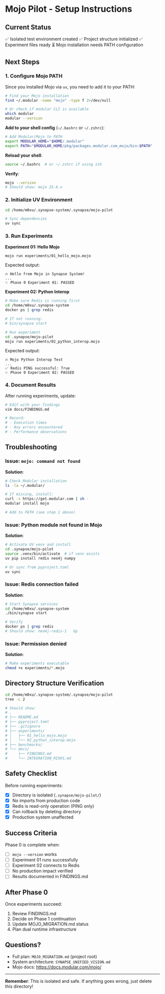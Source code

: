# Mojo Pilot - Setup Instructions

## Current Status

✅ Isolated test environment created
✅ Project structure initialized
✅ Experiment files ready
⏳ Mojo installation needs PATH configuration

## Next Steps

### 1. Configure Mojo PATH

Since you installed Mojo via `uv`, you need to add it to your PATH:

```bash
# Find your Mojo installation
find ~/.modular -name "mojo" -type f 2>/dev/null

# Or check if modular CLI is available
which modular
modular --version
```

**Add to your shell config** (`~/.bashrc` or `~/.zshrc`):

```bash
# Add Modular/Mojo to PATH
export MODULAR_HOME="$HOME/.modular"
export PATH="$MODULAR_HOME/pkg/packages.modular.com_mojo/bin:$PATH"
```

**Reload your shell**:
```bash
source ~/.bashrc  # or ~/.zshrc if using zsh
```

**Verify**:
```bash
mojo --version
# Should show: mojo 25.6.x
```

### 2. Initialize UV Environment

```bash
cd /home/m0xu/.synapse-system/.synapse/mojo-pilot

# Sync dependencies
uv sync
```

### 3. Run Experiments

**Experiment 01: Hello Mojo**
```bash
mojo run experiments/01_hello_mojo.mojo
```

Expected output:
```
🔥 Hello from Mojo in Synapse System!
...
✨ Phase 0 Experiment 01: PASSED
```

**Experiment 02: Python Interop**
```bash
# Make sure Redis is running first
cd /home/m0xu/.synapse-system
docker ps | grep redis

# If not running:
# bin/synapse start

# Run experiment
cd .synapse/mojo-pilot
mojo run experiments/02_python_interop.mojo
```

Expected output:
```
🔥 Mojo Python Interop Test
...
✅ Redis PING successful: True
✨ Phase 0 Experiment 02: PASSED
```

### 4. Document Results

After running experiments, update:
```bash
# Edit with your findings
vim docs/FINDINGS.md

# Record:
# - Execution times
# - Any errors encountered
# - Performance observations
```

## Troubleshooting

### Issue: `mojo: command not found`

**Solution**:
```bash
# Check Modular installation
ls -la ~/.modular/

# If missing, install:
curl -s https://get.modular.com | sh -
modular install mojo

# Add to PATH (see step 1 above)
```

### Issue: Python module not found in Mojo

**Solution**:
```bash
# Activate UV venv and install
cd .synapse/mojo-pilot
source .venv/bin/activate  # if venv exists
uv pip install redis neo4j numpy

# Or sync from pyproject.toml
uv sync
```

### Issue: Redis connection failed

**Solution**:
```bash
# Start Synapse services
cd /home/m0xu/.synapse-system
./bin/synapse start

# Verify
docker ps | grep redis
# Should show: neo4j-redis-1   Up
```

### Issue: Permission denied

**Solution**:
```bash
# Make experiments executable
chmod +x experiments/*.mojo
```

## Directory Structure Verification

```bash
cd /home/m0xu/.synapse-system/.synapse/mojo-pilot
tree -L 2

# Should show:
# .
# ├── README.md
# ├── pyproject.toml
# ├── .gitignore
# ├── experiments/
# │   ├── 01_hello_mojo.mojo
# │   └── 02_python_interop.mojo
# ├── benchmarks/
# └── docs/
#     ├── FINDINGS.md
#     └── INTEGRATION_RISKS.md
```

## Safety Checklist

Before running experiments:
- [x] Directory is isolated (`.synapse/mojo-pilot/`)
- [x] No imports from production code
- [x] Redis is read-only operation (PING only)
- [x] Can rollback by deleting directory
- [x] Production system unaffected

## Success Criteria

Phase 0 is complete when:
- [ ] `mojo --version` works
- [ ] Experiment 01 runs successfully
- [ ] Experiment 02 connects to Redis
- [ ] No production impact verified
- [ ] Results documented in FINDINGS.md

## After Phase 0

Once experiments succeed:
1. Review FINDINGS.md
2. Decide on Phase 1 continuation
3. Update MOJO_MIGRATION.md status
4. Plan dual runtime infrastructure

## Questions?

- Full plan: `MOJO_MIGRATION.md` (project root)
- System architecture: `SYNAPSE_UNIFIED_VISION.md`
- Mojo docs: https://docs.modular.com/mojo/

---

**Remember**: This is isolated and safe. If anything goes wrong, just delete this directory!